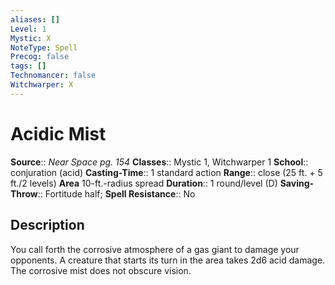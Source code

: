 ```yaml
---
aliases: []
Level: 1
Mystic: X
NoteType: Spell
Precog: false
tags: []
Technomancer: false
Witchwarper: X
---
```


# Acidic Mist

**Source**:: _Near Space pg. 154_
**Classes**:: Mystic 1, Witchwarper 1
**School**:: conjuration (acid)
**Casting-Time**:: 1 standard action
**Range**:: close (25 ft. + 5 ft./2 levels)
**Area** 10-ft.-radius spread
**Duration**:: 1 round/level (D)
**Saving-Throw**:: Fortitude half;
**Spell Resistance**:: No

## Description

You call forth the corrosive atmosphere of a gas giant to damage your opponents. A creature that starts its turn in the area takes 2d6 acid damage. The corrosive mist does not obscure vision.
